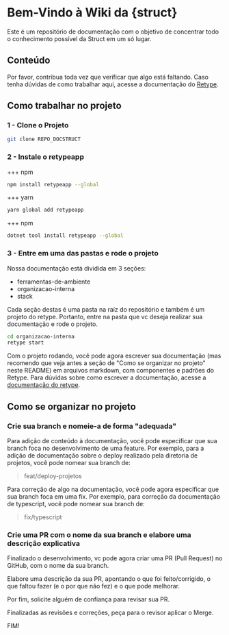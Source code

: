 # Bem-Vindo à Wiki da \{struct\}

Este é um repositório de documentação com o objetivo de concentrar todo o conhecimento possível da Struct em um só lugar.

## Conteúdo

Por favor, contribua toda vez que verificar que algo está faltando. Caso tenha dúvidas de como trabalhar aqui, acesse a documentação do [Retype](https://retype.com).

## Como trabalhar no projeto

### 1 - Clone o Projeto

```bash
git clone REPO_DOCSTRUCT
```

### 2 - Instale o retypeapp

+++ npm

```bash
npm install retypeapp --global
```

+++ yarn

```bash
yarn global add retypeapp
```

+++ npm

```bash
dotnet tool install retypeapp --global
```

### 3 - Entre em uma das pastas e rode o projeto

Nossa documentação está dividida em 3 seções:

- ferramentas-de-ambiente
- organizacao-interna
- stack

Cada seção destas é uma pasta na raíz do repositório e também é um projeto do retype.
Portanto, entre na pasta que vc deseja realizar sua documentação e rode o projeto.

```bash
cd organizacao-interna
retype start
```

Com o projeto rodando, você pode agora escrever sua documentação (mas recomendo que veja antes a seção de "Como se organizar no projeto" neste README) em arquivos markdown, com componentes e padrões do Retype.
Para dúvidas sobre como escrever a documentação, acesse a [documentação do retype](https://retype.com/guides/formatting/).

## Como se organizar no projeto

### Crie sua branch e nomeie-a de forma "adequada"

Para adição de conteúdo à documentação, você pode especificar que sua branch foca no desenvolvimento de uma feature.
Por exemplo, para a adição de documentação sobre o deploy realizado pela diretoria de projetos, você pode nomear sua branch de:

> feat/deploy-projetos

Para correção de algo na documentação, você pode agora especificar que sua branch foca em uma fix.
Por exemplo, para correção da documentação de typescript, você pode nomear sua branch de:

> fix/typescript

### Crie uma PR com o nome da sua branch e elabore uma descrição explicativa

Finalizado o desenvolvimento, vc pode agora criar uma PR (Pull Request) no GitHub, com o nome da sua branch.

Elabore uma descrição da sua PR, apontando o que foi feito/corrigido, o que faltou fazer (e o por que não fez) e o que pode melhorar.

Por fim, solicite alguém de confiança para revisar sua PR.

Finalizadas as revisões e correções, peça para o revisor aplicar o Merge.

FIM!
